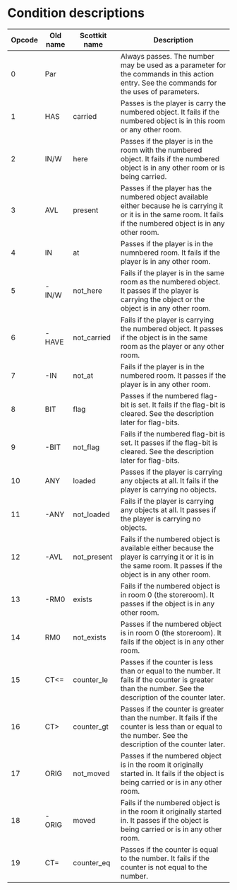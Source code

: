 # Condition descriptions

Opcode | Old name | Scottkit name | Description
------ | -------- | ------------- | -----------
0 | Par | | Always passes. The number may be used as a parameter for the commands in this action entry. See the commands for the uses of parameters.
1 | HAS | carried | Passes is the player is carry the numbered object. It fails if the numbered object is in this room or any other room.
2 | IN/W | here | Passes if the player is in the room with the numbered object. It fails if the numbered object is in any other room or is being carried.
3 | AVL | present | Passes if the player has the numbered object available either because he is carrying it or it is in the same room. It fails if the numbered object is in any other room.
4 | IN | at | Passes if the player is in the numnbered room. It fails if the player is in any other room.
5 | -IN/W | not_here | Fails if the player is in the same room as the numbered object. It passes if the player is carrying the object or the object is in any other room.
6 | -HAVE | not_carried | Fails if the player is carrying the numbered object. It passes if the object is in the same room as the player or any other room.
7 | -IN | not_at | Fails if the player is in the numbered room. It passes if the player is in any other room.
8 | BIT | flag | Passes if the numbered flag-bit is set. It fails if the flag-bit is cleared. See the description later for flag-bits.
9 | -BIT | not_flag | Fails if the numbered flag-bit is set. It passes if the flag-bit is cleared. See the description later for flag-bits.
10 | ANY | loaded | Passes if the player is carrying any objects at all. It fails if the player is carrying no objects.
11 | -ANY | not_loaded | Fails if the player is carrying any objects at all. It passes if the player is carrying no objects.
12 | -AVL | not_present | Fails if the numbered object is available either because the player is carrying it or it is in the same room. It passes if the object is in any other room.
13 | -RM0 | exists | Fails if the numbered object is in room 0 (the storeroom). It passes if the object is in any other room.
14 | RM0 | not_exists | Passes if the numbered object is in room 0 (the storeroom). It fails if the object is in any other room.
15 | CT<= | counter_le | Passes if the counter is less than or equal to the number. It fails if the counter is greater than the number. See the description of the counter later.
16 | CT> | counter_gt | Passes if the counter is greater than the number. It fails if the counter is less than or equal to the number. See the description of the counter later.
17 | ORIG | not_moved | Passes if the numbered object is in the room it originally started in. It fails if the object is being carried or is in any other room.
18 | -ORIG | moved | Fails if the numbered object is in the room it originally started in. It passes if the object is being carried or is in any other room.
19 | CT= | counter_eq | Passes if the counter is equal to the number. It fails if the counter is not equal to the number.
